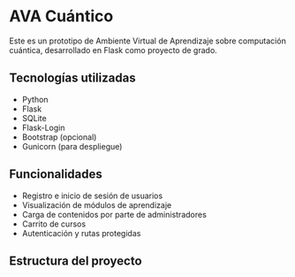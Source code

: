 # AVA Cuántico

Este es un prototipo de Ambiente Virtual de Aprendizaje sobre computación cuántica, desarrollado en Flask como proyecto de grado.

## Tecnologías utilizadas

- Python
- Flask
- SQLite
- Flask-Login
- Bootstrap (opcional)
- Gunicorn (para despliegue)

## Funcionalidades

- Registro e inicio de sesión de usuarios
- Visualización de módulos de aprendizaje
- Carga de contenidos por parte de administradores
- Carrito de cursos
- Autenticación y rutas protegidas

## Estructura del proyecto

